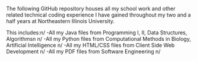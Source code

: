 The following GitHub repository houses all my school work and other related technical coding experience I have gained throughout my two and a half years at Northeastern Illinois University.

This includes:n/
-All my Java files from Programming I, II, Data Structures, Algorithmsn n/
-All my Python files from Computational Methods in Biology, Artificial Intelligence n/
-All my HTML/CSS files from Client Side Web Development n/
-All my PDF files from Software Engineering n/